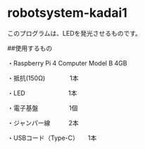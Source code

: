 # robotsystem-kadai1

このプログラムは、LEDを発光させるものです。

##使用するもの

・Raspberry Pi 4 Computer Model B 4GB　

・抵抗(150Ω)　　　　1本    

・LED　　　　　　　1本   

・電子基盤　　　　　1個 

・ジャンパー線　　　2本

・USBコード（Type-C）　　1本



